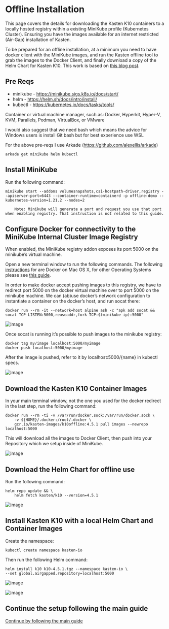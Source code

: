 # Offline Installation

This page covers the details for downloading the Kasten K10 containers to a locally hosted registry within a existing MiniKube profile (Kubernetes Cluster). Ensuring you have the images available for an internet restricted (Air-Gap) installation of Kasten.

To be prepared for an offline installation, at a minimum you need to have docker client with the MiniKube images, and run the Kasten offline tool to grab the images to the Docker Client, and finally download a copy of the Helm Chart for Kasten K10. This work is based on [this blog post](https://veducate.co.uk/kasten-air-gap/). 

## Pre Reqs

- minikube - https://minikube.sigs.k8s.io/docs/start/ 
- helm - https://helm.sh/docs/intro/install/
- kubectl - https://kubernetes.io/docs/tasks/tools/ 

Container or virtual machine manager, such as: Docker, Hyperkit, Hyper-V, KVM, Parallels, Podman, VirtualBox, or VMware

I would also suggest that we need bash which means the advice for Windows users is install Git bash but for best experience use WSL 

For the above pre-reqs I use Arkade (https://github.com/alexellis/arkade) 

```
arkade get minikube helm kubectl
```

## Install MiniKube

Run the following command:
````
minikube start --addons volumesnapshots,csi-hostpath-driver,registry --apiserver-port=6443 --container-runtime=containerd -p offline-demo --kubernetes-version=1.21.2 --nodes=2
````
````
    Note: Minikube will generate a port and request you use that port when enabling registry. That instruction is not related to this guide.
````

## Configure Docker for connectivity to the MiniKube Internal Cluster Image Registry

When enabled, the MiniKube registry addon exposes its port 5000 on the minikube’s virtual machine.

Open a new terminal window to run the following commands. The following [instructions](https://minikube.sigs.k8s.io/docs/handbook/registry/#docker-on-macos) for are Docker on Mac OS X, for other Operating Systems please see [this guide](https://minikube.sigs.k8s.io/docs/handbook/registry/).

In order to make docker accept pushing images to this registry, we have to redirect port 5000 on the docker virtual machine over to port 5000 on the minikube machine. We can (ab)use docker’s network configuration to instantiate a container on the docker’s host, and run socat there:
````
docker run --rm -it --network=host alpine ash -c "apk add socat && socat TCP-LISTEN:5000,reuseaddr,fork TCP:$(minikube ip):5000"
````
![image](https://user-images.githubusercontent.com/22192242/138969744-e0c488c4-42a5-4df5-b0da-3af4a80a8358.png)

Once socat is running it’s possible to push images to the minikube registry:
````
docker tag my/image localhost:5000/myimage
docker push localhost:5000/myimage
````
After the image is pushed, refer to it by localhost:5000/{name} in kubectl specs.

![image](https://user-images.githubusercontent.com/22192242/138969829-06625c0b-496b-4558-accc-30c77ccddbdf.png)

## Download the Kasten K10 Container Images

In your main terminal window, not the one you used for the docker redirect in the last step, run the following command:
````
docker run --rm -ti -v /var/run/docker.sock:/var/run/docker.sock \
    -v ${HOME}/.docker:/root/.docker \
    gcr.io/kasten-images/k10offline:4.5.1 pull images --newrepo localhost:5000
````
This will download all the images to Docker Client, then push into your Repository which we setup inside of MiniKube.

![image](https://user-images.githubusercontent.com/22192242/138971571-ed24951e-7ba3-4cd7-8fb0-6209b5e0af06.png)

## Download the Helm Chart for offline use

Run the following command:
````
helm repo update && \ 
    helm fetch kasten/k10 --version=4.5.1
````
![image](https://user-images.githubusercontent.com/22192242/138971723-32912697-3eff-493f-b806-8f8fe6658a7a.png)

## Install Kasten K10 with a local Helm Chart and Container Images

Create the namespace:
````
kubectl create namespace kasten-io
````
Then run the following Helm command:
````
helm install k10 k10-4.5.1.tgz --namespace kasten-io \
--set global.airgapped.repository=localhost:5000
````

![image](https://user-images.githubusercontent.com/22192242/138971836-bc198c49-b16a-4c0c-999d-6275484bfbda.png)

![image](https://user-images.githubusercontent.com/22192242/138972045-1621e0ba-1153-4912-bb0f-13a9d32b4e50.png)

## Continue the setup following the main guide

[Continue by following the main guide](../readme.md#mysql)
